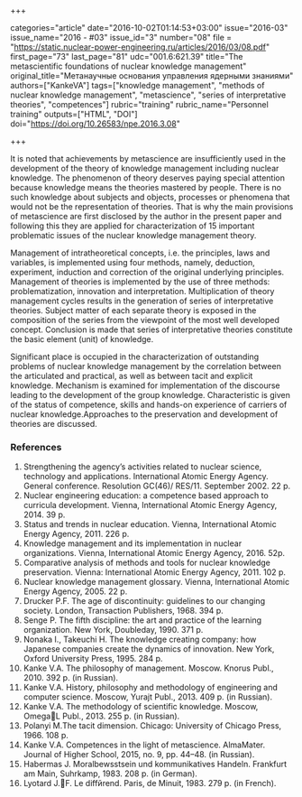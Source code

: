 +++

categories="article"
date="2016-10-02T01:14:53+03:00"
issue="2016-03"
issue_name="2016 - #03"
issue_id="3"
number="08"
file = "https://static.nuclear-power-engineering.ru/articles/2016/03/08.pdf"
first_page="73"
last_page="81"
udc="001.6:621.39"
title="The metascientific foundations of nuclear knowledge management"
original_title="Метанаучные основания управления ядерными знаниями"
authors=["KankeVA"]
tags=["knowledge management", "methods of nuclear knowledge management", "metascience", "series of interpretative theories", "competences"]
rubric="training"
rubric_name="Personnel training"
outputs=["HTML", "DOI"]
doi="https://doi.org/10.26583/npe.2016.3.08"

+++

It is noted that achievements by metascience are insufficiently used in the development of the theory of knowledge management including nuclear knowledge. The phenomenon of theory deserves paying special attention because knowledge means the theories mastered by people. There is no such knowledge about subjects and objects, processes or phenomena that would not be the representation of theories. That is why the main provisions of metascience are first disclosed by the author in the present paper and following this they are applied for characterization of 15 important problematic issues of the nuclear knowledge management theory.

Management of intratheoretical concepts, i.e. the principles, laws and variables, is implemented using four methods, namely, deduction, experiment, induction and correction of the original underlying principles. Management of theories is implemented by the use of three methods: problematization, innovation and interpretation. Multiplication of theory management cycles results in the generation of series of interpretative theories. Subject matter of each separate theory is exposed in the composition of the series from the viewpoint of the most well developed concept. Conclusion is made that series of interpretative theories constitute the basic element (unit) of knowledge.

Significant place is occupied in the characterization of outstanding problems of nuclear knowledge management by the correlation between the articulated and practical, as well as between tacit and explicit knowledge. Mechanism is examined for implementation of the discourse leading to the development of the group knowledge. Characteristic is given of the status of competence, skills and hands-on experience of carriers of nuclear knowledge.Approaches to the preservation and development of theories are discussed.

### References

1. Strengthening the agency’s activities related to nuclear science, technology and applications. International Atomic Energy Agency. General conference. Resolution GC(46)/ RES/11. September 2002. 22 p.
2. Nuclear engineering education: a competence based approach to curricula development. Vienna, International Atomic Energy Agency, 2014. 39 р.
3. Status and trends in nuclear education. Vienna, International Atomic Energy Agency, 2011. 226 р.
4. Knowledge management and its implementation in nuclear organizations. Vienna, International Atomic Energy Agency, 2016. 52р.
5. Comparative analysis of methods and tools for nuclear knowledge preservation. Vienna: International Atomic Energy Agency, 2011. 102 p.
6. Nuclear knowledge management glossary. Vienna, International Atomic Energy Agency, 2005. 22 p.
7. Drucker P.F. The age of discontinuity: guidelines to our changing society. London, Transaction Publishers, 1968. 394 p.
8. Senge P. The fifth discipline: the art and practice of the learning organization. New York, Doubleday, 1990. 371 p.
9. Nonaka I., Takeuchi H. The knowledge creating company: how Japanese companies create the dynamics of innovation. New York, Oxford University Press, 1995. 284 p.
10. Kanke V.A. The philosophy of management. Moscow. Knorus Publ., 2010. 392 p. (in Russian).
11. Kanke V.A. History, philosophy and methodology of engineering and computer science. Moscow, Yurajt Publ., 2013. 409 p. (in Russian).
12. Kanke V.A. The methodology of scientific knowledge. Moscow, OmegaL Publ., 2013. 255 p. (in Russian).
13. Polanyi М.The tacit dimension. Chicago: University of Chicago Press, 1966. 108 p.
14. Kanke V.A. Competences in the light of metascience. AlmaMater. Journal of Higher School, 2015, no. 9, pp. 44–48. (in Russian).
15. Habermas J. Moralbewsstsein und kommunikatives Handeln. Frankfurt am Main, Suhrkamp, 1983. 208 p. (in German).
16. Lyotard J.F. Le diffйrend. Paris, de Minuit, 1983. 279 p. (in French).